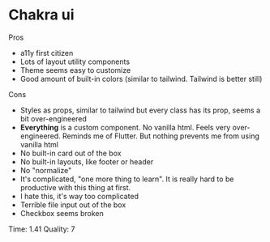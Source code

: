 # Chakra ui

Pros

- a11y first citizen
- Lots of layout utility components
- Theme seems easy to customize
- Good amount of built-in colors (similar to tailwind. Tailwind is better still)

Cons

- Styles as props, similar to tailwind but every class has its prop, seems a bit over-engineered
- **Everything** is a custom component. No vanilla html. Feels very over-engineered. Reminds me of Flutter. But nothing prevents me from using vanilla html
- No built-in card out of the box
- No built-in layouts, like footer or header
- No "normalize"
- It's complicated, "one more thing to learn". It is really hard to be productive with this thing at first.
- I hate this, it's way too complicated
- Terrible file input out of the box
- Checkbox seems broken

Time: 1.41
Quality: 7